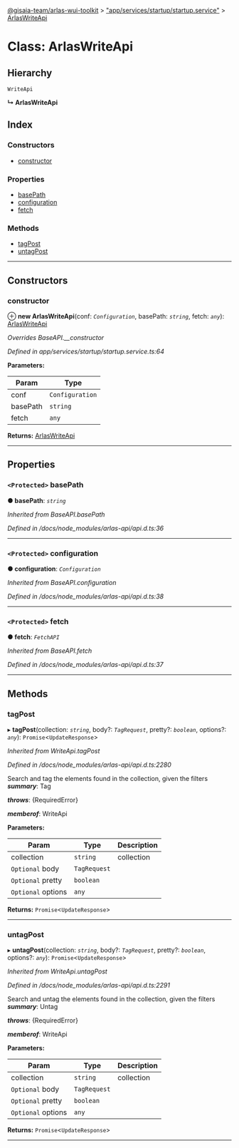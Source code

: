 [@gisaia-team/arlas-wui-toolkit](../README.md) > ["app/services/startup/startup.service"](../modules/_app_services_startup_startup_service_.md) > [ArlasWriteApi](../classes/_app_services_startup_startup_service_.arlaswriteapi.md)

# Class: ArlasWriteApi

## Hierarchy

 `WriteApi`

**↳ ArlasWriteApi**

## Index

### Constructors

* [constructor](_app_services_startup_startup_service_.arlaswriteapi.md#constructor)

### Properties

* [basePath](_app_services_startup_startup_service_.arlaswriteapi.md#basepath)
* [configuration](_app_services_startup_startup_service_.arlaswriteapi.md#configuration)
* [fetch](_app_services_startup_startup_service_.arlaswriteapi.md#fetch)

### Methods

* [tagPost](_app_services_startup_startup_service_.arlaswriteapi.md#tagpost)
* [untagPost](_app_services_startup_startup_service_.arlaswriteapi.md#untagpost)

---

## Constructors

<a id="constructor"></a>

###  constructor

⊕ **new ArlasWriteApi**(conf: *`Configuration`*, basePath: *`string`*, fetch: *`any`*): [ArlasWriteApi](_app_services_startup_startup_service_.arlaswriteapi.md)

*Overrides BaseAPI.__constructor*

*Defined in app/services/startup/startup.service.ts:64*

**Parameters:**

| Param | Type |
| ------ | ------ |
| conf | `Configuration` |
| basePath | `string` |
| fetch | `any` |

**Returns:** [ArlasWriteApi](_app_services_startup_startup_service_.arlaswriteapi.md)

___

## Properties

<a id="basepath"></a>

### `<Protected>` basePath

**● basePath**: *`string`*

*Inherited from BaseAPI.basePath*

*Defined in /docs/node_modules/arlas-api/api.d.ts:36*

___
<a id="configuration"></a>

### `<Protected>` configuration

**● configuration**: *`Configuration`*

*Inherited from BaseAPI.configuration*

*Defined in /docs/node_modules/arlas-api/api.d.ts:38*

___
<a id="fetch"></a>

### `<Protected>` fetch

**● fetch**: *`FetchAPI`*

*Inherited from BaseAPI.fetch*

*Defined in /docs/node_modules/arlas-api/api.d.ts:37*

___

## Methods

<a id="tagpost"></a>

###  tagPost

▸ **tagPost**(collection: *`string`*, body?: *`TagRequest`*, pretty?: *`boolean`*, options?: *`any`*): `Promise`<`UpdateResponse`>

*Inherited from WriteApi.tagPost*

*Defined in /docs/node_modules/arlas-api/api.d.ts:2280*

Search and tag the elements found in the collection, given the filters
*__summary__*: Tag

*__throws__*: {RequiredError}

*__memberof__*: WriteApi

**Parameters:**

| Param | Type | Description |
| ------ | ------ | ------ |
| collection | `string` |  collection |
| `Optional` body | `TagRequest` |
| `Optional` pretty | `boolean` |
| `Optional` options | `any` |

**Returns:** `Promise`<`UpdateResponse`>

___
<a id="untagpost"></a>

###  untagPost

▸ **untagPost**(collection: *`string`*, body?: *`TagRequest`*, pretty?: *`boolean`*, options?: *`any`*): `Promise`<`UpdateResponse`>

*Inherited from WriteApi.untagPost*

*Defined in /docs/node_modules/arlas-api/api.d.ts:2291*

Search and untag the elements found in the collection, given the filters
*__summary__*: Untag

*__throws__*: {RequiredError}

*__memberof__*: WriteApi

**Parameters:**

| Param | Type | Description |
| ------ | ------ | ------ |
| collection | `string` |  collection |
| `Optional` body | `TagRequest` |
| `Optional` pretty | `boolean` |
| `Optional` options | `any` |

**Returns:** `Promise`<`UpdateResponse`>

___

